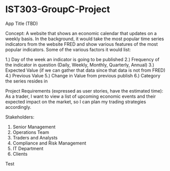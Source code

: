 # IST303-GroupC-Project

App Title (TBD) 

Concept: 
A website that shows an economic calendar that updates on a weekly basis.  In the background, it would take the most popular time series indicators from the website FRED and show various features of the most popular indicators.  Some of the various factors it would list: 

1.) Day of the week an indicator is going to be published 
2.) Frequency of the indicator in question (Daily, Weekly, Monthly, Quarterly, Annual) 
3.) Expected Value (if we can gather that data since that data is not from FRED) 
4.) Previous Value 
5.) Change in Value from previous publish 
6.) Category the series resides in 

Project Requirements (expressed as user stories, have the estimated time): 
As a trader, I want to view a list of upcoming economic events and their expected impact on the market, so I can plan my trading strategies accordingly. 

Stakeholders: 
1. Senior Management 
2. Operations Team 
3. Traders and Analysts 
4. Compliance and Risk Management 
5. IT Department 
6. Clients

Test